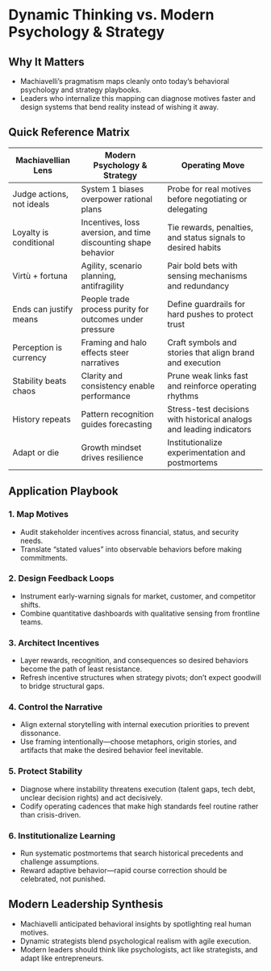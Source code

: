 # Dynamic Thinking vs. Modern Psychology & Strategy

## Why It Matters

- Machiavelli’s pragmatism maps cleanly onto today’s behavioral psychology and
  strategy playbooks.
- Leaders who internalize this mapping can diagnose motives faster and design
  systems that bend reality instead of wishing it away.

## Quick Reference Matrix

| Machiavellian Lens        | Modern Psychology & Strategy                                   | Operating Move                                                       |
| ------------------------- | -------------------------------------------------------------- | -------------------------------------------------------------------- |
| Judge actions, not ideals | System 1 biases overpower rational plans                       | Probe for real motives before negotiating or delegating              |
| Loyalty is conditional    | Incentives, loss aversion, and time discounting shape behavior | Tie rewards, penalties, and status signals to desired habits         |
| Virtù + fortuna           | Agility, scenario planning, antifragility                      | Pair bold bets with sensing mechanisms and redundancy                |
| Ends can justify means    | People trade process purity for outcomes under pressure        | Define guardrails for hard pushes to protect trust                   |
| Perception is currency    | Framing and halo effects steer narratives                      | Craft symbols and stories that align brand and execution             |
| Stability beats chaos     | Clarity and consistency enable performance                     | Prune weak links fast and reinforce operating rhythms                |
| History repeats           | Pattern recognition guides forecasting                         | Stress-test decisions with historical analogs and leading indicators |
| Adapt or die              | Growth mindset drives resilience                               | Institutionalize experimentation and postmortems                     |

## Application Playbook

### 1. Map Motives

- Audit stakeholder incentives across financial, status, and security needs.
- Translate “stated values” into observable behaviors before making commitments.

### 2. Design Feedback Loops

- Instrument early-warning signals for market, customer, and competitor shifts.
- Combine quantitative dashboards with qualitative sensing from frontline teams.

### 3. Architect Incentives

- Layer rewards, recognition, and consequences so desired behaviors become the
  path of least resistance.
- Refresh incentive structures when strategy pivots; don’t expect goodwill to
  bridge structural gaps.

### 4. Control the Narrative

- Align external storytelling with internal execution priorities to prevent
  dissonance.
- Use framing intentionally—choose metaphors, origin stories, and artifacts that
  make the desired behavior feel inevitable.

### 5. Protect Stability

- Diagnose where instability threatens execution (talent gaps, tech debt,
  unclear decision rights) and act decisively.
- Codify operating cadences that make high standards feel routine rather than
  crisis-driven.

### 6. Institutionalize Learning

- Run systematic postmortems that search historical precedents and challenge
  assumptions.
- Reward adaptive behavior—rapid course correction should be celebrated, not
  punished.

## Modern Leadership Synthesis

- Machiavelli anticipated behavioral insights by spotlighting real human
  motives.
- Dynamic strategists blend psychological realism with agile execution.
- Modern leaders should think like psychologists, act like strategists, and
  adapt like entrepreneurs.
